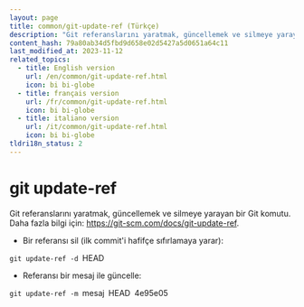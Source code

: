 ```yaml
---
layout: page
title: common/git-update-ref (Türkçe)
description: "Git referanslarını yaratmak, güncellemek ve silmeye yarayan bir Git komutu."
content_hash: 79a80ab34d5fbd9d658e02d5427a5d0651a64c11
last_modified_at: 2023-11-12
related_topics:
  - title: English version
    url: /en/common/git-update-ref.html
    icon: bi bi-globe
  - title: français version
    url: /fr/common/git-update-ref.html
    icon: bi bi-globe
  - title: italiano version
    url: /it/common/git-update-ref.html
    icon: bi bi-globe
tldri18n_status: 2
---
```

# git update-ref

Git referanslarını yaratmak, güncellemek ve silmeye yarayan bir Git komutu.
Daha fazla bilgi için: <https://git-scm.com/docs/git-update-ref>.

- Bir referansı sil (ilk commit'i hafifçe sıfırlamaya yarar):

`git update-ref -d `<span class="tldr-var badge badge-pill bg-dark-lm bg-white-dm text-white-lm text-dark-dm font-weight-bold">HEAD</span>

- Referansı bir mesaj ile güncelle:

`git update-ref -m `<span class="tldr-var badge badge-pill bg-dark-lm bg-white-dm text-white-lm text-dark-dm font-weight-bold">mesaj</span>` `<span class="tldr-var badge badge-pill bg-dark-lm bg-white-dm text-white-lm text-dark-dm font-weight-bold">HEAD</span>` `<span class="tldr-var badge badge-pill bg-dark-lm bg-white-dm text-white-lm text-dark-dm font-weight-bold">4e95e05</span>
